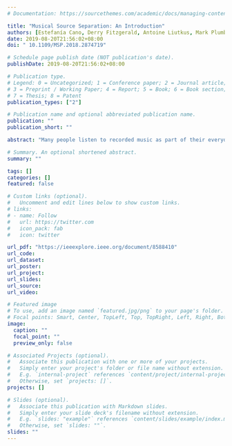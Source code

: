 ```yaml
---
# Documentation: https://sourcethemes.com/academic/docs/managing-content/

title: "Musical Source Separation: An Introduction"
authors: [Estefanía Cano, Derry Fitzgerald, Antoine Liutkus, Mark Plumbley, Fabian Stöter]
date: 2019-08-20T21:56:02+08:00
doi: " 10.1109/MSP.2018.2874719"

# Schedule page publish date (NOT publication's date).
publishDate: 2019-08-20T21:56:02+08:00

# Publication type.
# Legend: 0 = Uncategorized; 1 = Conference paper; 2 = Journal article;
# 3 = Preprint / Working Paper; 4 = Report; 5 = Book; 6 = Book section;
# 7 = Thesis; 8 = Patent
publication_types: ["2"]

# Publication name and optional abbreviated publication name.
publication: ""
publication_short: ""

abstract: "Many people listen to recorded music as part of their everyday lives, e.g., from radio or TV programs, compact discs, downloads, or, increasingly, online streaming services. Sometimes we might want to remix the balance within the music, perhaps to make the vocals louder or to suppress an unwanted sound, or we might want to upmix a two-channel stereo recording to a 5.1-channel surround sound system. We might also want to change the spatial location of a musical instrument within the mix. All of these applications are relatively straightforward, provided we have access to separate sound channels (stems) for each musical audio object."

# Summary. An optional shortened abstract.
summary: ""

tags: []
categories: []
featured: false

# Custom links (optional).
#   Uncomment and edit lines below to show custom links.
# links:
# - name: Follow
#   url: https://twitter.com
#   icon_pack: fab
#   icon: twitter

url_pdf: "https://ieeexplore.ieee.org/document/8588410"
url_code:
url_dataset:
url_poster:
url_project:
url_slides:
url_source:
url_video:

# Featured image
# To use, add an image named `featured.jpg/png` to your page's folder. 
# Focal points: Smart, Center, TopLeft, Top, TopRight, Left, Right, BottomLeft, Bottom, BottomRight.
image:
  caption: ""
  focal_point: ""
  preview_only: false

# Associated Projects (optional).
#   Associate this publication with one or more of your projects.
#   Simply enter your project's folder or file name without extension.
#   E.g. `internal-project` references `content/project/internal-project/index.md`.
#   Otherwise, set `projects: []`.
projects: []

# Slides (optional).
#   Associate this publication with Markdown slides.
#   Simply enter your slide deck's filename without extension.
#   E.g. `slides: "example"` references `content/slides/example/index.md`.
#   Otherwise, set `slides: ""`.
slides: ""
---
```

